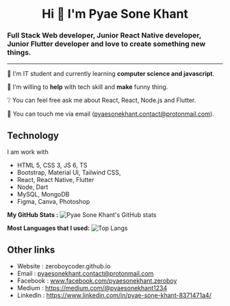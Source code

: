 <h1 align="center">Hi 👻  I'm Pyae Sone Khant </h1>
<h3>Full Stack Web developer, Junior React Native developer, Junior Flutter developer and love to create something new things.</h3>
<hr />

🌿 I'm IT student and currently learning **computer science and javascript**.

🤝 I'm willing to **help** with tech skill and **make** funny thing.

❔ You can feel free ask me about React, React, Node.js and Flutter.

📧 You can touch me via email (pyaesonekhant.contact@protonmail.com).


<h2>Technology</h2>
I am work with

 - HTML 5, CSS 3, JS 6, TS
 - Bootstrap, Material UI, Tailwind CSS, 
 - React, React Native, Flutter
 - Node, Dart
 - MySQL, MongoDB
 - Figma, Canva, Photoshop

**My GitHub Stats :**
![Pyae Sone Khant's GitHub stats](https://github-readme-stats.vercel.app/api?username=zeroboycoder&show_icons=true&theme=tokyonight)

**Most Languages that I used:**
![Top Langs](https://github-readme-stats.vercel.app/api/top-langs/?username=zeroboycoder&layout=compact&theme=tokyonight)

<h2>Other links</h2>

 - Website : zeroboycoder.github.io
 - Email : pyaesonekhant.contact@protonmail.com
 - Facebook : www.facebook.com/pyaesonekhant.zeroboy
 - Medium : https://medium.com/@pyaesonekhant1234
 - LinkedIn : https://www.linkedin.com/in/pyae-sone-khant-8371471a4/
